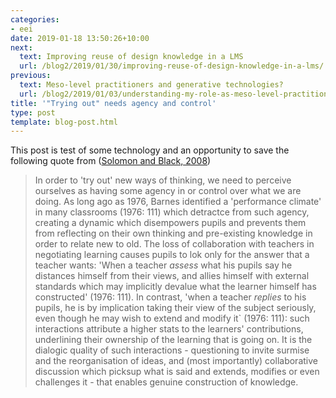 ```yaml
---
categories:
- eei
date: 2019-01-18 13:50:26+10:00
next:
  text: Improving reuse of design knowledge in a LMS
  url: /blog2/2019/01/30/improving-reuse-of-design-knowledge-in-a-lms/
previous:
  text: Meso-level practitioners and generative technologies?
  url: /blog2/2019/01/03/understanding-my-role-as-meso-level-practitioner/
title: '"Trying out" needs agency and control'
type: post
template: blog-post.html
---
```

This post is test of some technology and an opportunity to save the following quote from ([Solomon and Black, 2008](https://books.google.com.au/books?hl=en&lr=&id=9V34t8ir3yIC&oi=fnd&pg=PA73&ots=8Hj8hPG507&sig=cgIFQU_s67DXuMe411RSfsYFJVs#v=onepage&q&f=false))

> In order to 'try out' new ways of thinking, we need to perceive ourselves as having some agency in or control over what we are doing. As long ago as 1976, Barnes identified a 'performance climate' in many classrooms (1976: 111) which detractce from such agency, creating a dynamic which disempowers pupils and prevents them from reflecting on their own thinking and pre-existing knowledge in order to relate new to old. The loss of collaboration with teachers in negotiating learning causes pupils to lok only for the answer that a teacher wants: 'When a teacher _assess_ what his pupils say he distances himself from their views, and allies himself with external standards which may implicitly devalue what the learner himself has constructed' (1976: 111). In contrast, 'when a teacher _replies_ to his pupils, he is by implication taking their view of the subject seriously, even though he may wish to extend and modify it\` (1976: 111): such interactions attribute a higher stats to the learners' contributions, underlining their ownership of the learning that is going on. It is the dialogic quality of such interactions - questioning to invite surmise and the reorganisation of ideas, and (most importantly) collaborative discussion which picksup what is said and extends, modifies or even challenges it - that enables genuine construction of knowledge.
